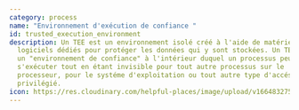 ```yaml
---
category: process
name: "Environnement d'exécution de confiance "
id: trusted_execution_environment
description: Un TEE est un environnement isolé créé à l'aide de matériel et de
  logiciels dédiés pour protéger les données qui y sont stockées. Un TEE fournit
  un "environnement de confiance" à l'intérieur duquel un processus peut
  s'exécuter tout en étant invisible pour tout autre processus sur le
  processeur, pour le systéme d'exploitation ou tout autre type d'accés
  privilégié.
icon: https://res.cloudinary.com/helpful-places/image/upload/v1664832754/dtpr-icons/process/encrypted_oedzbb.svg
---
```


